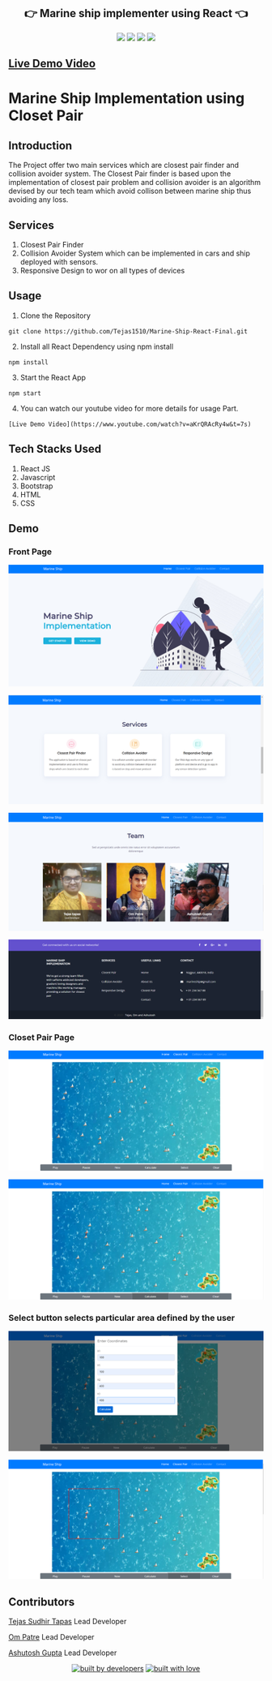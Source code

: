 <p align="center">
<h2 align="center">👉 Marine ship implementer using React 👈</h2>
</p>

<p align="center">
<img src="https://img.shields.io/badge/language-Javascript-blue?style=for-the-badge">
<img src="https://img.shields.io/badge/language-React-blue?style=for-the-badge">
<img src="https://img.shields.io/badge/language-HTML&CSS-blue?style=for-the-badge">
<img src="https://img.shields.io/badge/language-BootStrap-blue?style=for-the-badge">  
 </p>

## [Live Demo Video](https://www.youtube.com/watch?v=aKrQRAcRy4w&t=7s)

# Marine Ship Implementation using Closet Pair

## Introduction

The Project offer two main services which are closest pair finder and collision avoider system. The Closest Pair finder is based upon the implementation of closest pair problem and collision avoider is an algorithm devised by our tech team which avoid collison between marine ship thus avoiding any loss.


## Services

1. Closest Pair Finder 
2. Collision Avoider System which can be implemented in cars and ship deployed with sensors.
3. Responsive Design to wor on all types of devices

## Usage

1. Clone the Repository
```
git clone https://github.com/Tejas1510/Marine-Ship-React-Final.git
```

2. Install all React Dependency using npm install
```
npm install
```

3. Start the React App
```
npm start
```

4. You can watch our youtube video for more details for usage Part.
```
[Live Demo Video](https://www.youtube.com/watch?v=aKrQRAcRy4w&t=7s)
```

## Tech Stacks Used

1. React JS
2. Javascript
3. Bootstrap
4. HTML
5. CSS

## Demo

### Front Page

![endpoint](https://github.com/Tejas1510/Marine-Ship-React-Final/blob/master/images/image1.png)


![endpoint](https://github.com/Tejas1510/Marine-Ship-React-Final/blob/master/images/image2.png)


![endpoint](https://github.com/Tejas1510/Marine-Ship-React-Final/blob/master/images/image3.png)


![endpoint](https://github.com/Tejas1510/Marine-Ship-React-Final/blob/master/images/image4.png)

### Closet Pair Page



![endpoint](https://github.com/Tejas1510/Marine-Ship-React-Final/blob/master/images/image5.png)


![endpoint](https://github.com/Tejas1510/Marine-Ship-React-Final/blob/master/images/image6.png)

### Select button selects particular area defined by the user

![endpoint](https://github.com/Tejas1510/Marine-Ship-React-Final/blob/master/images/image7.png)


![endpoint](https://github.com/Tejas1510/Marine-Ship-React-Final/blob/master/images/image8.png)



## Contributors

[Tejas Sudhir Tapas](https://github.com/Tejas1510) Lead Developer

[Om Patre](https://github.com/ompatre) Lead Developer

[Ashutosh Gupta](https://github.com/Ashutosh0212) Lead Developer


<p align="center">
<a href="https://github.com/Tejas1510"><img src="http://ForTheBadge.com/images/badges/built-by-developers.svg" alt="built by developers"></a>
<a href="https://github.com/Tejas1510"><img src="http://ForTheBadge.com/images/badges/built-with-love.svg" alt="built with love"></a>
</p>










